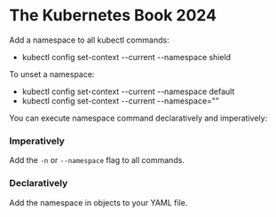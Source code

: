 # The Kubernetes Book 2024

Add a namespace to all kubectl commands:
- kubectl config set-context --current --namespace shield

To unset a namespace:
- kubectl config set-context --current --namespace default
- kubectl config set-context --current --namespace=""

You can execute namespace command declaratively and imperatively:

### Imperatively

Add the `-n` or `--namespace` flag to all commands.

### Declaratively

Add the namespace in objects to your YAML file.
